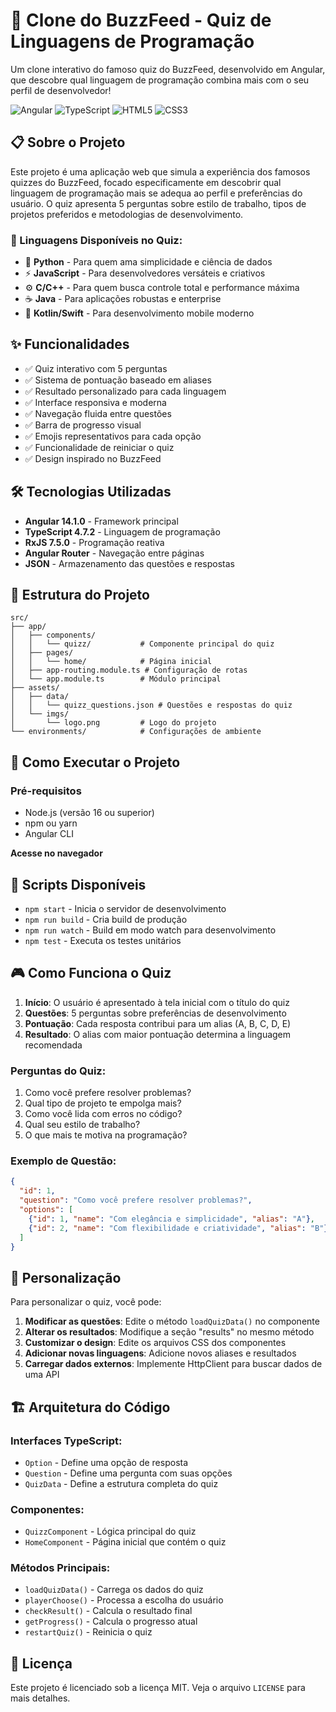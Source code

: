 # 🚀 Clone do BuzzFeed - Quiz de Linguagens de Programação

Um clone interativo do famoso quiz do BuzzFeed, desenvolvido em Angular, que descobre qual linguagem de programação combina mais com o seu perfil de desenvolvedor!

![Angular](https://img.shields.io/badge/Angular-14.1.0-red?style=for-the-badge&logo=angular)
![TypeScript](https://img.shields.io/badge/TypeScript-4.7.2-blue?style=for-the-badge&logo=typescript)
![HTML5](https://img.shields.io/badge/HTML5-E34F26?style=for-the-badge&logo=html5&logoColor=white)
![CSS3](https://img.shields.io/badge/CSS3-1572B6?style=for-the-badge&logo=css3&logoColor=white)

## 📋 Sobre o Projeto

Este projeto é uma aplicação web que simula a experiência dos famosos quizzes do BuzzFeed, focado especificamente em descobrir qual linguagem de programação mais se adequa ao perfil e preferências do usuário. O quiz apresenta 5 perguntas sobre estilo de trabalho, tipos de projetos preferidos e metodologias de desenvolvimento.

### 🎯 Linguagens Disponíveis no Quiz:
- 🐍 **Python** - Para quem ama simplicidade e ciência de dados
- ⚡ **JavaScript** - Para desenvolvedores versáteis e criativos
- ⚙️ **C/C++** - Para quem busca controle total e performance máxima
- ☕ **Java** - Para aplicações robustas e enterprise
- 📱 **Kotlin/Swift** - Para desenvolvimento mobile moderno

## ✨ Funcionalidades

- ✅ Quiz interativo com 5 perguntas
- ✅ Sistema de pontuação baseado em aliases
- ✅ Resultado personalizado para cada linguagem
- ✅ Interface responsiva e moderna
- ✅ Navegação fluida entre questões
- ✅ Barra de progresso visual
- ✅ Emojis representativos para cada opção
- ✅ Funcionalidade de reiniciar o quiz
- ✅ Design inspirado no BuzzFeed

## 🛠️ Tecnologias Utilizadas

- **Angular 14.1.0** - Framework principal
- **TypeScript 4.7.2** - Linguagem de programação
- **RxJS 7.5.0** - Programação reativa
- **Angular Router** - Navegação entre páginas
- **JSON** - Armazenamento das questões e respostas

## 📁 Estrutura do Projeto

```
src/
├── app/
│   ├── components/
│   │   └── quizz/           # Componente principal do quiz
│   ├── pages/
│   │   └── home/            # Página inicial
│   ├── app-routing.module.ts # Configuração de rotas
│   └── app.module.ts        # Módulo principal
├── assets/
│   ├── data/
│   │   └── quizz_questions.json # Questões e respostas do quiz
│   └── imgs/
│       └── logo.png         # Logo do projeto
└── environments/            # Configurações de ambiente
```

## 🚀 Como Executar o Projeto

### Pré-requisitos

- Node.js (versão 16 ou superior)
- npm ou yarn
- Angular CLI

 **Acesse no navegador**



## 📜 Scripts Disponíveis

- `npm start` - Inicia o servidor de desenvolvimento
- `npm run build` - Cria build de produção
- `npm run watch` - Build em modo watch para desenvolvimento
- `npm test` - Executa os testes unitários

## 🎮 Como Funciona o Quiz

1. **Início**: O usuário é apresentado à tela inicial com o título do quiz
2. **Questões**: 5 perguntas sobre preferências de desenvolvimento
3. **Pontuação**: Cada resposta contribui para um alias (A, B, C, D, E)
4. **Resultado**: O alias com maior pontuação determina a linguagem recomendada

### Perguntas do Quiz:
1. Como você prefere resolver problemas?
2. Qual tipo de projeto te empolga mais?
3. Como você lida com erros no código?
4. Qual seu estilo de trabalho?
5. O que mais te motiva na programação?

### Exemplo de Questão:
```json
{
  "id": 1,
  "question": "Como você prefere resolver problemas?",
  "options": [
    {"id": 1, "name": "Com elegância e simplicidade", "alias": "A"},
    {"id": 2, "name": "Com flexibilidade e criatividade", "alias": "B"}
  ]
}
```

## 🎨 Personalização

Para personalizar o quiz, você pode:

1. **Modificar as questões**: Edite o método `loadQuizData()` no componente
2. **Alterar os resultados**: Modifique a seção "results" no mesmo método
3. **Customizar o design**: Edite os arquivos CSS dos componentes
4. **Adicionar novas linguagens**: Adicione novos aliases e resultados
5. **Carregar dados externos**: Implemente HttpClient para buscar dados de uma API

## 🏗️ Arquitetura do Código

### Interfaces TypeScript:
- `Option` - Define uma opção de resposta
- `Question` - Define uma pergunta com suas opções
- `QuizData` - Define a estrutura completa do quiz

### Componentes:
- `QuizzComponent` - Lógica principal do quiz
- `HomeComponent` - Página inicial que contém o quiz

### Métodos Principais:
- `loadQuizData()` - Carrega os dados do quiz
- `playerChoose()` - Processa a escolha do usuário
- `checkResult()` - Calcula o resultado final
- `getProgress()` - Calcula o progresso atual
- `restartQuiz()` - Reinicia o quiz

## 📝 Licença

Este projeto é licenciado sob a licença MIT. Veja o arquivo `LICENSE` para mais detalhes.
